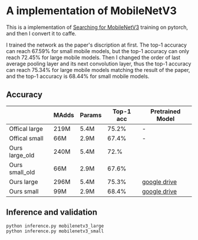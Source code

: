 # A implementation of MobileNetV3
This is a implementation of [Searching for MobileNetV3](https://arxiv.org/pdf/1905.02244.pdf) training on pytorch, and then I convert it to caffe.

I trained the network as the paper's discription at first. The top-1 accuracy can reach 67.59% for small mobile models, but the top-1 accuracy can only reach 72.45% for large mobile models. Then I changed the order of last average pooling layer and its next convolution layer, thus the top-1 accuracy can reach 75.34% for large mobile models matching the result of the paper, and the top-1 accuracy is 68.44% for small mobile models.


## Accuracy  

|               | MAdds  | Params | Top-1 acc | Pretrained Model| 
| -----------  | --------- | ---------- | --------- | --------- |
| Offical large | 219M   | 5.4M   | 75.2% | - |
| Offical small | 66M    | 2.9M   | 67.4% | - |
| Ours large_old    | 240M   | 5.4M   | 72.% |  |
| Ours small_old    | 66M    | 2.9M   | 67.6% |  |
| Ours large    | 296M   | 5.4M   | 75.3% | [google drive](https://drive.google.com/open?id=1C6cP5DzmaVc_-loHVy6ivexXzakxPeLP) |
| Ours small    | 99M    | 2.9M   | 68.4% | [google drive](https://drive.google.com/open?id=1HORcVmbs3JvinpV4giPm1caZdJyXIxPP) |


## Inference and validation  

```
python inference.py mobilenetv3_large
python inference.py mobilenetv3_small
```
